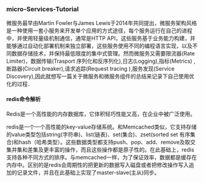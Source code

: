 ### micro-Services-Tutorial
 微服务最早由Martin Fowler与James Lewis于2014年共同提出，微服务架构风格是一种使用一套小服务来开发单个应用的方式途径，每个服务运行在自己的进程中，并使用轻量级机制通信，通常是HTTP API，这些服务基于业务能力构建，并能够通过自动化部署机制来独立部署，这些服务使用不同的编程语言实现，以及不同数据存储技术，并保持最低限度的集中式管理。然而微服务又需要限流器(Rate Limiter)，数据传输(Trasport 序列化和反序列化),日志(Logging),指标(Metrics)
,断路器(Circuit breaker),请求追踪(Request tracing ),服务发现(Service Discovery),因此就想写一篇关于微服务和微服务组件的总结来记录下自己使用优化的过程．

#### redis命令解析
Redis是一个高性能的内存数据库，它体积轻巧性能又高，在企业中被广泛使用。

  redis是一个一个高性能的key-value存储系统。和Memcached类似，它支持存储的value类型包括string(字符串)、list(链表)、set(集合)、zset(sorted set 有序集合)和hash（哈希类型）。这些数据类型都支持push、pop、add、remove及取交集并集和差集及更丰富的操作，而且这些操作都是原子性的。在此基础上，redis支持各种不同方式的排序。与memcached一样，为了保证效率，数据都是缓存在内存中。区别的是redis会周期性的把更新的数据写入磁盘或者把修改操作写入追加的记录文件，并且在此基础上实现了master-slave(主从)同步。
